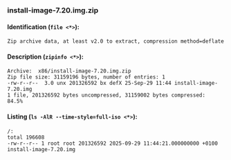 ### install-image-7.20.img.zip
#### Identification (`file <*>`):
```
Zip archive data, at least v2.0 to extract, compression method=deflate
```
#### Description (`zipinfo <*>`):
```
Archive:  x86/install-image-7.20.img.zip
Zip file size: 31159196 bytes, number of entries: 1
-rw-r--r--  3.0 unx 201326592 bx defX 25-Sep-29 11:44 install-image-7.20.img
1 file, 201326592 bytes uncompressed, 31159002 bytes compressed:  84.5%
```
#### Listing (`ls -AlR --time-style=full-iso <*>`):
```
/:
total 196608
-rw-r--r-- 1 root root 201326592 2025-09-29 11:44:21.000000000 +0100 install-image-7.20.img
```

